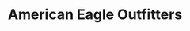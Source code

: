 ---
title: "American Eagle Outfitters"
url: /daytona-beach/american-eagle-outfitters/
shop: Kleidung
---